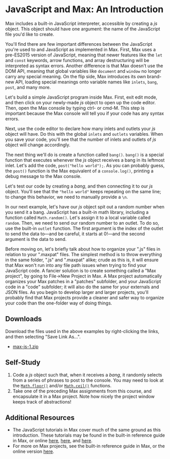 # JavaScript and Max: An Introduction

Max includes a built-in JavaScript interpreter, accessible by creating a *js*
object.  This object should have one argument: the name of the JavaScript file
you'd like to create.

You'll find there are few important differences between the JavaScript you're
used to and JavaScript as implemented in Max.  First, Max uses a pre-ES2015
version of JavaScript, meaning that newer features like the `let` and `const`
keywords, arrow functions, and array destructuring will be interpreted as
syntax errors.  Another difference is that Max doesn't use the DOM API, meaning
that global variables like `document` and `window` no longer carry any special
meaning.  On the flip side, Max introduces its own brand-new API, loading
special meanings onto variable names like `inlets`, `bang`, `post`, and many
more.

Let's build a simple JavaScript program inside Max.  First, exit edit mode, and
then click on your newly-made *js* object to open up the code editor.
Then, open the Max console by typing ctrl- or cmd-M.  This step is important
because the Max console will tell you if your code has any syntax errors.

Next, use the code editor to declare how many inlets and outlets your *js*
object will have.  Do this with the global `inlets` and `outlets` variables.
When you save your code, you'll see that the number of inlets and outlets of
*js* object will change accordingly.

The next thing we'll do is create a function called `bang()`.  `bang()` is a
special function that executes whenever the *js* object receives a bang in its
leftmost inlet.  Let's add the code, `post("hello world");`.  As you can
probably guess, the `post()` function is the Max equivalent of a
`console.log()`, printing a debug message to the Max console.

Let's test our code by creating a *bang*, and then connecting it to our *js*
object.  You'll see that the `"hello world"` keeps repeating on the same line;
to change this behavior, we need to manually provide a `\n`.

In our next example, let's have our *js* object spit out a random number when
you send it a bang.  JavaScript has a built-in math library, including a
function called `Math.random()`.  Let's assign it to a local variable called
`random`.  Then, we need to send our random number to an outlet.  To do so, use the
built-in `outlet` function.  The first argument is the index of the outlet to
send the data to—and be careful, it starts at 0!—and the second argument is the
data to send.  

Before moving on, let's briefly talk about how to organize your ".js" files in
relation to your ".maxpat" files.  The simplest method is to throw everything
in the same folder, ".js" and ".maxpat" alike; crude as this is, it will ensure
that Max won't run into any file path issues when trying to find your
JavaScript code.  A fancier solution is to create something called a "Max
project", by going to File->New Project in Max.  A Max project automatically
organizes your Max patches in a "patches" subfolder, and your JavaScript code
in a "code" subfolder; it will also do the same for your externals and JSON
files.  As you begin to develop larger and larger projects, you'll probably
find that Max projects provide a cleaner and safer way to organize your code
than the one-folder way of doing things.


## Downloads

Download the files used in the above examples by right-clicking the links, and
then selecting "Save Link As...".

* [max-js-1.zip](max-js-1.zip)


## Self-Study

1. Code a *js* object such that, when it receives a *bang*, it randomly
   selects from a series of phrases to post to the console.  You may need
   to look at the
   [`Math.floor()`](https://developer.mozilla.org/en-US/docs/Web/JavaScript/Reference/Global_Objects/Math/floor)
   and/or
   [`Math.ceil()`](https://developer.mozilla.org/en-US/docs/Web/JavaScript/Reference/Global_Objects/Math/ceil)
   functions.
2. Take one of the preceding Max assignments from this course, and encapsulate
   it in a Max project.  Note how nicely the project window keeps track of
   abstractions!


## Additional Resources

* The JavaScript tutorials in Max cover much of the same ground as this
  introduction.  These tutorials may be found in the built-in reference guide
  in Max, or online
  [here](https://docs.cycling74.com/max7/tutorials/javascriptchapter01),
  [here](https://docs.cycling74.com/max7/tutorials/javascriptchapter02), and
  [here](https://docs.cycling74.com/max7/tutorials/javascriptchapter02).
* For more on Max projects, see the built-in reference guide in Max, or the
  online version
  [here](https://docs.cycling74.com/max7/vignettes/projects_topic).
